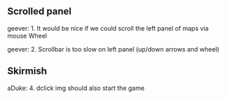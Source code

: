 ## Scrolled panel

geever: 1. It would be nice if we could scroll the left panel of maps
via mouse Wheel

geever: 2. Scrollbar is too slow on left panel (up/down arrows and
wheel)

## Skirmish

aDuke: 4. dclick img should also start the game